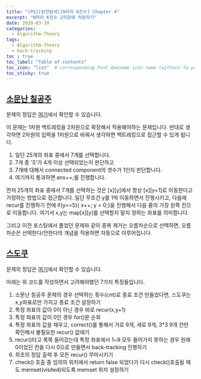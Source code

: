 ```yaml
---
title: "[PS][완전탐색][N자리 K진수] Chapter 4"
excerpt: "N자리 K진수 2차원에 적용하기"
date: 2020-03-30
categories:
  - Algorithm-Theory
tags:
  - Algorithm-Theory 
  - back-tracking
toc : true
toc_label: "Table of contents"
toc_icon: "list"  # corresponding Font Awesome icon name (without fa prefix)
toc_sticky: true
---
```


## [소문난 칠공주](https://www.acmicpc.net/problem/1941)

문제의 정답은 [여기](https://gist.github.com/niklasjang/888c3087147ac9a057cfc29237c7f25b)에서 확인할 수 있습니다. 

이 문제는 1차원 백트레킹을 2차원으로 확장해서 적용해야하는 문제입니다. 반대로 생각하면 2차원의 입력을 1차원으로 바꿔서 생각하면 백트레킹으로 접근할 수 있게 됩니다. 

1. 일단 25개의 좌표 중에서 7개를 선택합니다.
1. 7개 중 'S'가 4개 이상 선택되었는지 판단하고
1. 7개에 대해서 connected component의 갯수가 1인지 판단합니다.
1. 여기까지 통과하면 ans++;를 진행합니다. 

먼저 25개의 좌표 중에서 7개를 선택하는 것은 \[x\]\[y\]에서 항상 \[x\]\[y+1\]로 이동한다고 가정하는 방법으로 접근합니다. 일단 무조건 y를 1씩 이동하면서 진행시키고, 다음에 recur를 진행하기 전에 if(y==5){ x++; y = 0;}을 진행해서 다음 줄의 가장 왼쪽 칸으로 이동합니다. 여기서 x,y는 map\[x\]\[y\]를 선택할지 말지 정하는 좌표를 의미합니다.  

그리고 이전 포스팅에서 풀었던 문제와 같이 중복 제거는 오름차순으로 선택하면, 오름차순은 선택한다/안한다의 개념을 적용하면 자동으로 이루어집니다.  

## [스도쿠](https://www.acmicpc.net/problem/2239)

문제의 정답은 [여기](https://gist.github.com/niklasjang/e2c2c3e4cd284b4eb86b66d49708be7d)에서 확인할 수 있습니다. 

아래는 위 코드를 작성하면서 고려해야했던 7가지 특징들입니다.  

1. 소문난 칠공주 문제의 경우 선택하는 횟수(cnt)로 종료 조건 만들었다면, 스도쿠는 x,y좌표로만 가지고 종료 조건 설정하기
1. 특정 좌표의 값이 0이 아닌 경우 바로 recur(x,y+1)
1. 특정 좌표의 값이 0인 경우 for()문 순회
1. 특정 좌표의 값을 채우고, correct()를 통해서 가로 9개, 세로 9개, 3\*3 9개 칸만 확인해서 불필요한 recur() 없애기
1. recur()타고 쭉쭉 들어갔는데 특정 좌표에서 1~9 모두 들어가지 못하는 경우 원래 0이었던 칸을 다시 0으로 만들면서 back-tracking 진행하기
1. 최초의 정답 출력 후 모든 recur() 무마시키기
1. check() 호출 중 임의의 위치에서 return false 되었다가 다시 check()호출될 때도 memset(visited)되도록 memset 위치 설정하기


